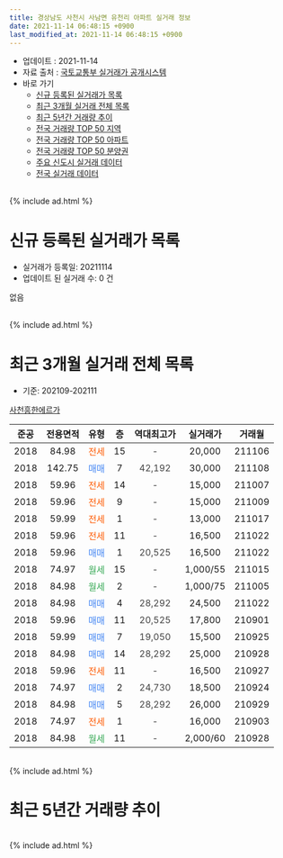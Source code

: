 ```yaml
---
title: 경상남도 사천시 사남면 유천리 아파트 실거래 정보
date: 2021-11-14 06:48:15 +0900
last_modified_at: 2021-11-14 06:48:15 +0900
---
```


* 업데이트 : 2021-11-14
* 자료 출처 : [국토교통부 실거래가 공개시스템](http://rt.molit.go.kr)
* 바로 가기
    * [신규 등록된 실거래가 목록](#신규-등록된-실거래가-목록)
    * [최근 3개월 실거래 전체 목록](#최근-3개월-실거래-전체-목록)
    * [최근 5년간 거래량 추이](#최근-5년간-거래량-추이)
    * [전국 거래량 TOP 50 지역](https://inasie.github.io/apt-trade-info/최근-3개월-전국에서-가장-거래가-많이-발생한-지역)
    * [전국 거래량 TOP 50 아파트](https://inasie.github.io/apt-trade-info/최근-3개월-전국에서-가장-거래가-많이-발생한-아파트)
    * [전국 거래량 TOP 50 분양권](https://inasie.github.io/apt-trade-info/최근-3개월-전국에서-가장-거래가-많이-발생한-분양권)
    * [주요 신도시 실거래 데이터](https://inasie.github.io/apt-trade-info/주요-신도시)
    * [전국 실거래 데이터](https://inasie.github.io/apt-trade-info/전국)
<br>
{% include ad.html %}
<br>

# 신규 등록된 실거래가 목록
* 실거래가 등록일: 20211114
* 업데이트 된 실거래 수: 0 건

없음

<br>
{% include ad.html %}
<br>

# 최근 3개월 실거래 전체 목록
* 기준: 202109-202111


[사천흥한에르가](https://search.naver.com/search.naver?query=%EA%B2%BD%EC%83%81%EB%82%A8%EB%8F%84+%EC%82%AC%EC%B2%9C%EC%8B%9C+%EC%82%AC%EB%82%A8%EB%A9%B4+%EC%9C%A0%EC%B2%9C%EB%A6%AC+%EC%82%AC%EC%B2%9C%ED%9D%A5%ED%95%9C%EC%97%90%EB%A5%B4%EA%B0%80)

|준공|전용면적|유형|층|역대최고가|실거래가|거래월|
|:---:|:---:|:---:|:---:|:---:|:---:|:---:|
|2018|84.98|<span style="color:#ff5a00">전세</span>|15|<span style="color:#444444">-</span>|20,000|211106|
|2018|142.75|<span style="color:#4285f3">매매</span>|7|<span style="color:#444444">42,192</span>|30,000|211108|
|2018|59.96|<span style="color:#ff5a00">전세</span>|14|<span style="color:#444444">-</span>|15,000|211007|
|2018|59.96|<span style="color:#ff5a00">전세</span>|9|<span style="color:#444444">-</span>|15,000|211009|
|2018|59.99|<span style="color:#ff5a00">전세</span>|1|<span style="color:#444444">-</span>|13,000|211017|
|2018|59.96|<span style="color:#ff5a00">전세</span>|11|<span style="color:#444444">-</span>|16,500|211022|
|2018|59.96|<span style="color:#4285f3">매매</span>|1|<span style="color:#444444">20,525</span>|16,500|211022|
|2018|74.97|<span style="color:#34a853">월세</span>|15|<span style="color:#444444">-</span>|1,000/55|211015|
|2018|84.98|<span style="color:#34a853">월세</span>|2|<span style="color:#444444">-</span>|1,000/75|211005|
|2018|84.98|<span style="color:#4285f3">매매</span>|4|<span style="color:#444444">28,292</span>|24,500|211022|
|2018|59.96|<span style="color:#4285f3">매매</span>|11|<span style="color:#444444">20,525</span>|17,800|210901|
|2018|59.99|<span style="color:#4285f3">매매</span>|7|<span style="color:#444444">19,050</span>|15,500|210925|
|2018|84.98|<span style="color:#4285f3">매매</span>|14|<span style="color:#444444">28,292</span>|25,000|210928|
|2018|59.96|<span style="color:#ff5a00">전세</span>|11|<span style="color:#444444">-</span>|16,500|210927|
|2018|74.97|<span style="color:#4285f3">매매</span>|2|<span style="color:#444444">24,730</span>|18,500|210924|
|2018|84.98|<span style="color:#4285f3">매매</span>|5|<span style="color:#444444">28,292</span>|26,000|210929|
|2018|74.97|<span style="color:#ff5a00">전세</span>|1|<span style="color:#444444">-</span>|16,000|210903|
|2018|84.98|<span style="color:#34a853">월세</span>|11|<span style="color:#444444">-</span>|2,000/60|210928|


<br>
{% include ad.html %}
<br>

# 최근 5년간 거래량 추이


<div style="width:100%;">
    <canvas id="deal_progress" height="200"></canvas>
</div>

<script>
new Chart(document.getElementById("deal_progress"), {
    type: 'line',
    data: {
        labels: ['201611','201612','201701','201702','201703','201704','201705','201706','201707','201708','201709','201710','201711','201712','201801','201802','201803','201804','201805','201806','201807','201808','201809','201810','201811','201812','201901','201902','201903','201904','201905','201906','201907','201908','201909','201910','201911','201912','202001','202002','202003','202004','202005','202006','202007','202008','202009','202010','202011','202012','202101','202102','202103','202104','202105','202106','202107','202108','202109','202110','202111'],
        datasets: [{
            label: '매매',
            pointRadius: 1,
            data: [0, 0, 0, 0, 0, 0, 0, 0, 0, 0, 0, 0, 0, 0, 5, 11, 13, 14, 21, 12, 22, 9, 15, 14, 3, 9, 4, 3, 0, 3, 5, 0, 4, 15, 1, 5, 4, 1, 0, 2, 1, 2, 2, 3, 2, 1, 4, 2, 5, 4, 8, 2, 7, 14, 12, 5, 7, 2, 5, 2, 1],
            borderColor: "rgba(255, 201, 14, 1)",
            backgroundColor: "rgba(255, 201, 14, 0.5)",
            fill: false,
            lineTension: 0
        },{
            label: '전월세',
            pointRadius: 1,
            data: [0, 0, 0, 0, 0, 0, 0, 0, 0, 0, 0, 0, 0, 0, 0, 0, 1, 18, 25, 26, 48, 35, 23, 13, 8, 9, 10, 7, 8, 6, 8, 6, 5, 6, 4, 9, 11, 11, 10, 14, 9, 6, 8, 26, 15, 9, 12, 9, 17, 8, 5, 8, 9, 16, 8, 6, 6, 1, 3, 6, 1],
            borderColor: "rgba(0, 141, 185, 1)",
            backgroundColor: "rgba(0, 141, 185, 0.5)",
            fill: false,
            lineTension: 0
        }
        ]
    },
    options: {
        responsive: true,
        title: {
            display: false
        },
        tooltips: {
            mode: 'index',
            intersect: false
        },
        hover: {
            mode: 'nearest',
            intersect: true
        },
        scales: {
            xAxes: [{
                display: true,
                scaleLabel: {
                    display: true,
                    labelString: '년/월'
                }
            }],
            yAxes: [{
                display: true,
                ticks: {
                    suggestedMin: 0,
                },
                scaleLabel: {
                    display: true,
                    labelString: '실거래 수'
                }
            }]
        }
    }
});

</script>


<br>
{% include ad.html %}
<br>

